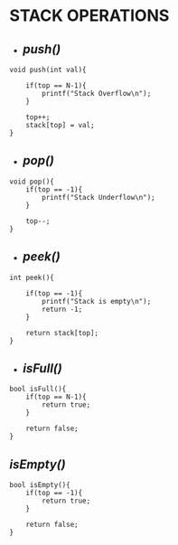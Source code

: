 # STACK OPERATIONS

- ## _push()_

```
void push(int val){

    if(top == N-1){
        printf("Stack Overflow\n");
    }

    top++;
    stack[top] = val;
}
```

- ## _pop()_

```
void pop(){
    if(top == -1){
        printf("Stack Underflow\n");
    }

    top--;
}
```


- ## _peek()_

```
int peek(){

    if(top == -1){
        printf("Stack is empty\n");
        return -1;
    }

    return stack[top];
}
```

- ## _isFull()_

```
bool isFull(){
    if(top == N-1){
        return true;
    }

    return false;
}
```

## _isEmpty()_

```
bool isEmpty(){
    if(top == -1){
        return true;
    }

    return false;
}
```
